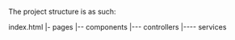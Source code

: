 The project structure is as such:

index.html
|- pages
|-- components
|--- controllers
|---- services
